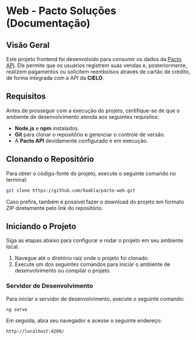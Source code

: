 # Web - Pacto Soluções (Documentação)

## Visão Geral

Este projeto frontend foi desenvolvido para consumir os dados da [Pacto API](https://github.com/Xaakla/pacto-api.git). Ele permite que os usuários registrem suas vendas e, posteriormente, realizem pagamentos ou solicitem reembolsos através de cartão de crédito, de forma integrada com a API da **CIELO**.

## Requisitos

Antes de prosseguir com a execução do projeto, certifique-se de que o ambiente de desenvolvimento atenda aos seguintes requisitos:

- **Node.js** e **npm** instalados.
- **Git** para clonar o repositório e gerenciar o controle de versão.
- A **Pacto API** devidamente configurado e em execução.

## Clonando o Repositório

Para obter o código-fonte do projeto, execute o seguinte comando no terminal:

```bash
git clone https://github.com/Xaakla/pacto-web.git
```

Caso prefira, também é possível fazer o download do projeto em formato ZIP diretamente pelo link do repositório.

## Iniciando o Projeto

Siga as etapas abaixo para configurar e rodar o projeto em seu ambiente local.

1. Navegue até o diretório raiz onde o projeto foi clonado.
2. Execute um dos seguintes comandos para iniciar o ambiente de desenvolvimento ou compilar o projeto.

### Servidor de Desenvolvimento

Para iniciar o servidor de desenvolvimento, execute o seguinte comando:

```bash
ng serve
```

Em seguida, abra seu navegador e acesse o seguinte endereço:

```
http://localhost:4200/
```
